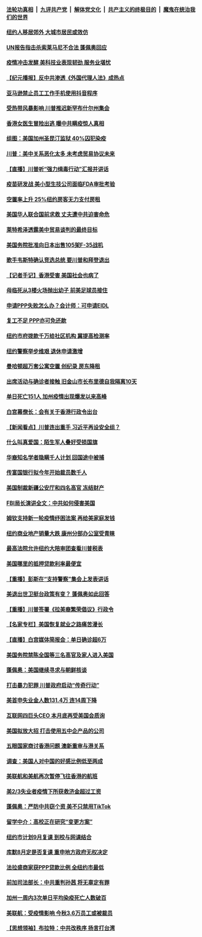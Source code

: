 ####  [法轮功真相](../../../../basic/blob/master/README.md?t=07110631) &nbsp;|&nbsp; [九评共产党](../../../../9ping.md/blob/master/README.md?t=07110631) &nbsp;|&nbsp; [解体党文化](../../../../jtdwh.md/blob/master/README.md?t=07110631)  &nbsp;|&nbsp; [共产主义的终极目的](../../../../gczydzjmd.md/blob/master/README.md?t=07110631) &nbsp;|&nbsp; [魔鬼在统治我们的世界](../../../../mgztzwmdsj.md/blob/master/README.md?t=07110631) 

#### [纽约人移居郊外 大城市居民或效仿](../pages/nsc412/n12247353.md?t=07110631) 

#### [UN报告指击杀索莱马尼不合法 蓬佩奥回应](../pages/nsc412/n12247146.md?t=07110631) 

#### [疫情冲击发酵 美科技业表现韧劲 服务业堪忧](../pages/nsc412/n12247270.md?t=07110631) 

#### [【纪元播报】反中共渗透《外国代理人法》成热点](../pages/nsc412/n12245678.md?t=07110631) 

#### [亚马逊禁止员工工作手机使用抖音程序](../pages/nsc412/n12247437.md?t=07110631) 

#### [受热带风暴影响 川普推迟新罕布什尔州集会](../pages/nsc412/n12247468.md?t=07110631) 

#### [香港女医生冒险出逃 曝中共瞒疫惊人真相](../pages/nsc412/n12247399.md?t=07110631) 

#### [组图：美国加州圣昆汀监狱 40%囚犯染疫](../pages/nsc412/n12243398.md?t=07110631) 

#### [川普：美中关系恶化太多 未考虑贸易协议未来](../pages/nsc412/n12247342.md?t=07110631) 

#### [【直播】川普听“强力缉毒行动”汇报并讲话](../pages/nsc412/n12247084.md?t=07110631) 

#### [疫苗研发战 美小型生技公司面临FDA审批考验](../pages/nsc412/n12246855.md?t=07110631) 

#### [空置率上升 25%纽约房客无力支付房租](../pages/nsc412/n12246397.md?t=07110631) 

#### [美国华人联合国前求救 丈夫遭中共迫害命危](../pages/nsc412/n12244900.md?t=07110631) 

#### [莱特希泽透露美中贸易谈判的最终目标](../pages/nsc412/n12246823.md?t=07110631) 

#### [美国务院批准向日本出售105架F-35战机](../pages/nsc412/n12246608.md?t=07110631) 

#### [歌手韦斯特确认竞选总统 要川普和拜登退出](../pages/nsc412/n12244216.md?t=07110631) 

#### [【记者手记】香港受害 美国社会也病了](../pages/nsc412/n12245643.md?t=07110631) 

#### [母临死从3楼火场抛出幼子 前美足球员接住](../pages/nsc412/n12245627.md?t=07110631) 

#### [申请PPP失败怎么办？会计师：可申请EIDL](../pages/nsc412/n12245719.md?t=07110631) 

#### [复工不足  PPP亦可免还款](../pages/nsc412/n12245687.md?t=07110631) 

#### [纽约市府拨款千万给社区机构 冀提高检测率](../pages/nsc412/n12245713.md?t=07110631) 

#### [纽约警察举步维艰 退休申请激增](../pages/nsc412/n12245658.md?t=07110631) 

#### [曼哈顿超万套公寓空置  创纪录  房东降租](../pages/nsc412/n12245655.md?t=07110631) 

#### [出席活动与确诊者接触  旧金山市长布里德自我隔离10天](../pages/nsc412/n12245748.md?t=07110631) 

#### [单日死亡151人 加州疫情出现爆发以来高峰](../pages/nsc412/n12245734.md?t=07110631) 

#### [白宫幕僚长：会有关于香港行政令出台](../pages/nsc412/n12245360.md?t=07110631) 

#### [【新闻看点】川普连出重手 习近平再设安全组？](../pages/nsc412/n12245131.md?t=07110631) 

#### [什么叫真爱国：陌生军人叠好受损国旗](../pages/nsc412/n12244997.md?t=07110631) 

#### [华裔知名学者隐瞒千人计划 回国途中被捕](../pages/nsc412/n12245147.md?t=07110631) 

#### [传富国银行拟今年开始裁员数千人](../pages/nsc412/n12244985.md?t=07110631) 

#### [美国制裁新疆公安厅和四名高官 冻结财产](../pages/nsc412/n12244653.md?t=07110631) 

#### [FBI局长演讲全文：中共如何侵害美国](../pages/nsc412/n12244578.md?t=07110631) 

#### [姆钦支持新一轮疫情纾困法案 再给美家庭发钱](../pages/nsc412/n12244871.md?t=07110631) 

#### [纽约商业地产销量大跌 康州分部办公室受青睐](../pages/nsc412/n12244971.md?t=07110631) 

#### [最高法院允许纽约大陪审团查看川普税表](../pages/nsc412/n12244986.md?t=07110631) 

#### [美国哪里的抵押贷款利率最便宜](../pages/nsc412/n12244709.md?t=07110631) 

#### [【重播】彭斯在“支持警察”集会上发表讲话](../pages/nsc412/n12244575.md?t=07110631) 

#### [美退出世卫挺台政策有变？ 蓬佩奥如此回答](../pages/nsc412/n12244857.md?t=07110631) 

#### [【重播】川普签署《拉美裔繁荣倡议》行政令](../pages/nsc412/n12244501.md?t=07110631) 

#### [【名家专栏】美国恢复就业之路痛苦漫长](../pages/nsc412/n12243046.md?t=07110631) 

#### [【直播】白宫媒体简报会：单日确诊超6万](../pages/nsc412/n12244581.md?t=07110631) 

#### [美国务院禁陈全国等三名高官及家人进入美国](../pages/nsc412/n12244528.md?t=07110631) 

#### [蓬佩奥：美国继续寻求与朝鲜核谈](../pages/nsc412/n12244538.md?t=07110631) 

#### [打击暴力犯罪 川普政府启动“传奇行动”](../pages/nsc412/n12244422.md?t=07110631) 

#### [美首申失业金人数131.4万 连14周下降](../pages/nsc412/n12244463.md?t=07110631) 

#### [互联网四巨头CEO 本月底再受美国会质询](../pages/nsc412/n12244283.md?t=07110631) 

#### [美国拟放大招 打击使用五中企产品的公司](../pages/nsc412/n12244402.md?t=07110631) 

#### [五眼国家商讨香港问题 澳新重审与港关系](../pages/nsc412/n12244260.md?t=07110631) 

#### [调查：美国人对中国的好感比例低至两成](../pages/nsc412/n12243015.md?t=07110631) 

#### [美联航和美航再次暂停飞往香港的航班](../pages/nsc412/n12243607.md?t=07110631) 

#### [美2/3失业者疫情下所获救济金超过工资](../pages/nsc412/n12242764.md?t=07110631) 

#### [蓬佩奥：严防中共窃个资 美不只禁用TikTok](../pages/nsc412/n12243086.md?t=07110631) 

#### [留学中介：高校正在研究“变更方案”](../pages/nsc412/n12243018.md?t=07110631) 

#### [纽约市计划9月复课 到校与网课结合](../pages/nsc412/n12243026.md?t=07110631) 

#### [库默8月定是否复课  重申地方政府无权决定](../pages/nsc412/n12243023.md?t=07110631) 

#### [法拉盛商家获PPP贷款比例  全纽约市最低](../pages/nsc412/n12243005.md?t=07110631) 

#### [前加司法部长：中共重判孙茜 将无辜定有罪](../pages/nsc412/n12242297.md?t=07110631) 

#### [加州一周内3次单日平均染疫死亡人数破百](../pages/nsc412/n12242860.md?t=07110631) 

#### [美联航：受疫情影响  今秋3.6万员工或被裁员](../pages/nsc412/n12242838.md?t=07110631) 

#### [【思想领袖】布拉特：中共改秩序 扬言打台湾](../pages/nsc412/n12028379.md?t=07110631) 

